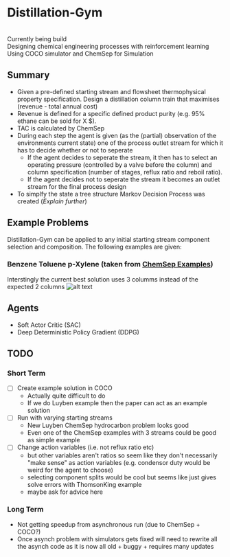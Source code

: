 # Distillation-Gym
<br>
Currently being build
<br>
Designing chemical engineering processes with reinforcement learning
<br>
Using COCO simulator and ChemSep for Simulation
<br>

## Summary
 - Given a pre-defined starting stream and flowsheet thermophysical property specification. Design a distillation column train that maximises (revenue - total annual cost)
 - Revenue is defined for a specific defined product purity (e.g. 95% ethane can be sold for X $).
 - TAC is calculated by ChemSep
 - During each step the agent is given (as the (partial) observation of the environments current state) one of the process outlet stream for which it has to decide whether or not to seperate
    - If the agent decides to seperate the stream, it then has to select an operating pressure (controlled by a valve before the column) and column specification (number of stages, reflux ratio and reboil ratio). 
    - If the agent decides not to seperate the stream it becomes an outlet stream for the final process design
 - To simplfy the state a tree structure Markov Decision Process was created (*Explain further*)
 
## Example Problems
Distillation-Gym can be applied to any initial starting stream component selection and composition. The following examples are given:
### Benzene Toluene p-Xylene (taken from [ChemSep Examples](http://www.chemsep.org/downloads/index.html))
Interstingly the current best solution uses 3 columms instead of the expected 2 columns 
 ![alt text](https://github.com/lollcat/DistillationTrain-Gym/blob/Feature-double_done/SAC/BFDs/CONFIG3/SAC_CONFIG_3___high_alpha_lr1598053716.1167474score_2.42.png "Benzene Toluene p-Xylene Final Design")
 
 
## Agents
  - Soft Actor Critic (SAC)
  - Deep Deterministic Policy Gradient (DDPG)
    
## TODO
### Short Term
  - [ ] Create example solution in COCO
    - Actually quite difficult to do
    - If we do Luyben example then the paper can act as an example solution
  - [ ] Run with varying starting streams
    - New Luyben ChemSep hydrocarbon problem looks good
    - Even one of the ChemSep examples with 3 streams could be good as simple example
  - [ ] Change action variables (i.e. not reflux ratio etc)
    - but other variables aren't ratios so seem like they don't necessarily "make sense" as action variables (e.g. condensor duty would be weird for the agent to choose)
    - selecting component splits would be cool but seems like just gives solve errors with ThomsonKing example
    - maybe ask for advice here

### Long Term
  - Not getting speedup from asynchronous run (due to ChemSep + COCO?) 
  - Once asynch problem with simulators gets fixed will need to rewrite all the asynch code as it is now all old + buggy + requires many updates
 
 
